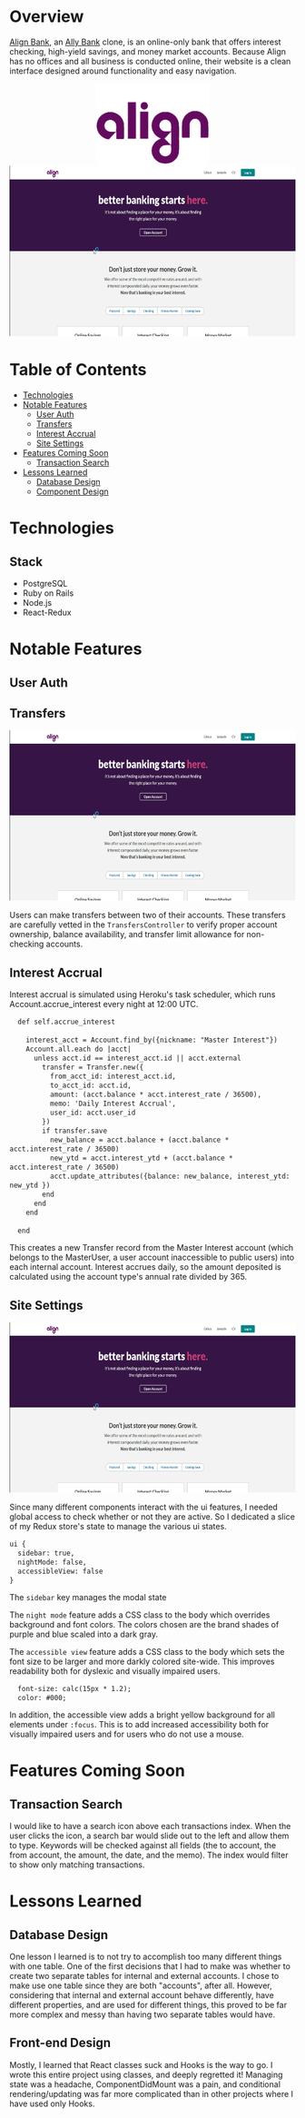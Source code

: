 # Overview

[Align Bank](https://align-financial.herokuapp.com/#/), an [Ally Bank](https://www.ally.com/bank/) clone, is an online-only bank that offers interest checking, high-yield savings, and money market accounts. Because Align has no offices and all business is conducted online, their website is a clean interface designed around functionality and easy navigation.

<div align='center'>
 <a href='https://align-financial.herokuapp.com/#/' target='_blank'>
  <img src="https://github.com/Eruanne2/AlignFinancial/blob/main/app/assets/images/logo-on-white.png" width="200" alt="The 'Align' logo in purple letters">
  <br/>
  <img src="https://github.com/Eruanne2/AlignFinancial/blob/main/recording.gif" width="600" height="300" />
 </a>
</div>

# Table of Contents
* [Technologies](#technologies)
* [Notable Features](#noteable-features)
  * [User Auth](#user-auth)
  * [Transfers](#transfers)
  * [Interest Accrual](#interest-accrual)
  * [Site Settings](#site-settings)
* [Features Coming Soon](#features-coming-soon)
  * [Transaction Search](#transaction-search)
* [Lessons Learned](#lessons-learned)
  * [Database Design](#database-design)
  * [Component Design](#component-design)

# Technologies
## Stack
* PostgreSQL
* Ruby on Rails
* Node.js
* React-Redux

# Notable Features
## User Auth



## Transfers

<div align="center">
  <img src="https://github.com/Eruanne2/AlignFinancial/blob/main/recording.gif" width="600" height="300" />
</div>

Users can make transfers between two of their accounts. These transfers are carefully vetted in the `TransfersController` to verify proper account ownership, balance availability, and transfer limit allowance for non-checking accounts. 

## Interest Accrual
Interest accrual is simulated using Heroku's task scheduler, which runs Account.accrue_interest every night at 12:00 UTC.

```
  def self.accrue_interest
    
    interest_acct = Account.find_by({nickname: "Master Interest"})
    Account.all.each do |acct| 
      unless acct.id == interest_acct.id || acct.external
        transfer = Transfer.new({ 
          from_acct_id: interest_acct.id,
          to_acct_id: acct.id,
          amount: (acct.balance * acct.interest_rate / 36500),
          memo: 'Daily Interest Accrual',
          user_id: acct.user_id
        })
        if transfer.save
          new_balance = acct.balance + (acct.balance * acct.interest_rate / 36500)
          new_ytd = acct.interest_ytd + (acct.balance * acct.interest_rate / 36500)
          acct.update_attributes({balance: new_balance, interest_ytd: new_ytd })
        end
      end
    end

  end
```

This creates a new Transfer record from the Master Interest account (which belongs to the MasterUser, a user account inaccessible to public users) into each internal account. Interest accrues daily, so the amount deposited is calculated using the account type's annual rate divided by 365. 

## Site Settings

<div align="center">
  <img src="https://github.com/Eruanne2/AlignFinancial/blob/main/recording.gif" width="600" height="300" />
</div>

Since many different components interact with the ui features, I needed global access to check whether or not they are active. So I dedicated a slice of my Redux store's state to manage the various ui states.

```
ui {
  sidebar: true,
  nightMode: false,
  accessibleView: false
}
```

The `sidebar` key manages the modal state 

The `night mode` feature adds a CSS class to the body which overrides background and font colors. The colors chosen are the brand shades of purple and blue scaled into a dark gray. 

The `accessible view` feature adds a CSS class to the body which sets the font size to be larger and more darkly colored site-wide. This improves readability both for dyslexic and visually impaired users. 
``` 
  font-size: calc(15px * 1.2);
  color: #000;
```
In addition, the accessible view adds a bright yellow background for all elements under `:focus`. This is to add increased accessibility both for visually impaired users and for users who do not use a mouse. 

# Features Coming Soon
## Transaction Search
I would like to have a search icon above each transactions index. When the user clicks the icon, a search bar would slide out to the left and allow them to type. Keywords will be checked against all fields (the to account, the from account, the amount, the date, and the memo). The index would filter to show only matching transactions. 

# Lessons Learned
## Database Design
One lesson I learned is to not try to accomplish too many different things with one table. One of the first decisions that I had to make was whether to create two separate tables for internal and external accounts. I chose to make use one table since they are both "accounts", after all. However, considering that internal and external account behave differently, have different properties, and are used for different things, this proved to be far more complex and messy than having two separate tables would have.

## Front-end Design
Mostly, I learned that React classes suck and Hooks is the way to go. I wrote this entire project using classes, and deeply regretted it! Managing state was a headache, ComponentDidMount was a pain, and conditional rendering/updating was far more complicated than in other projects where I have used only Hooks. 
